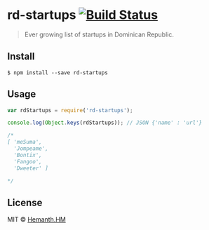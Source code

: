 # rd-startups [![Build Status](https://travis-ci.org/onilpereyra/rd-startups.svg?branch=master)](https://travis-ci.org/onilpereyra/rd-startups)

> Ever growing list of startups in Dominican Republic.


## Install

```
$ npm install --save rd-startups
```


## Usage

```js
var rdStartups = require('rd-startups');

console.log(Object.keys(rdStartups)); // JSON {'name' : 'url'}

/*
[ 'meSuma',
  'Jompeame',
  'Bontix',
  'Fangoo',
  'Dweeter' ]

*/

```


## License

MIT © [Hemanth.HM](http://h3manth.com)
